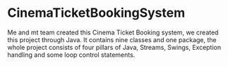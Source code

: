 # CinemaTicketBookingSystem
Me and mt team created this Cinema Ticket Booking system, we created this project through Java. It contains nine classes and one package, the whole project consists of four pillars of Java, Streams, Swings, Exception handling and some loop control statements.
